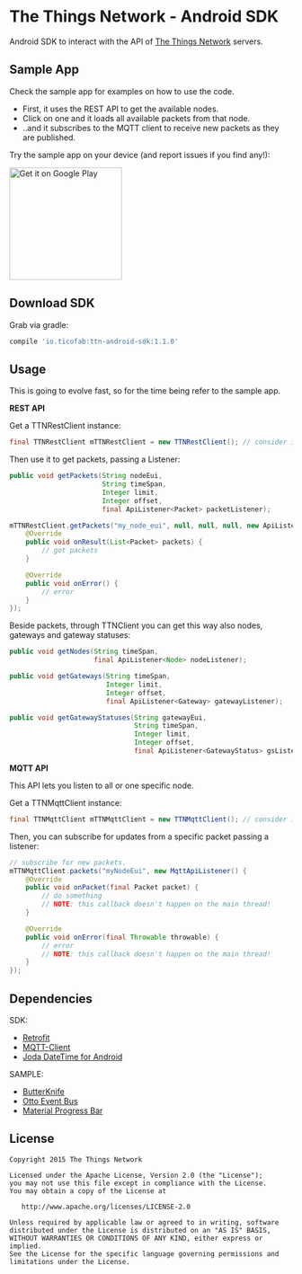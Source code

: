 The Things Network - Android SDK
================================

Android SDK to interact with the API of [The Things Network](http://thethingsnetwork.org) servers.

Sample App
----------

Check the sample app for examples on how to use the code.

* First, it uses the REST API to get the available nodes.
* Click on one and it loads all available packets from that node.
* ..and it subscribes to the MQTT client to receive new packets as they are published.

Try the sample app on your device (and report issues if you find any!):

<a href="https://play.google.com/store/apps/details?id=org.ttn.android.sample&utm_source=global_co&utm_medium=prtnr&utm_content=Mar2515&utm_campaign=PartBadge&pcampaignid=MKT-AC-global-none-all-co-pr-py-PartBadges-Oct1515-1"><img width="200" alt="Get it on Google Play" src="https://play.google.com/intl/en_us/badges/images/apps/en-play-badge.png" /></a>

Download SDK
------------

Grab via gradle:

```groovy
compile 'io.ticofab:ttn-android-sdk:1.1.0'
```

Usage
-----

This is going to evolve fast, so for the time being refer to the sample app.

**REST API**

Get a TTNRestClient instance:

```java
final TTNRestClient mTTNRestClient = new TTNRestClient(); // consider injection
```

Then use it to get packets, passing a Listener:

```java
public void getPackets(String nodeEui,
                       String timeSpan,
                       Integer limit,
                       Integer offset,
                       final ApiListener<Packet> packetListener);

mTTNRestClient.getPackets("my_node_eui", null, null, null, new ApiListener<Packet>() {
    @Override
    public void onResult(List<Packet> packets) {
        // got packets
    }

    @Override
    public void onError() {
        // error
    }
});
```
Beside packets, through TTNClient you can get this way also nodes, gateways and gateway statuses:

```java
public void getNodes(String timeSpan,
                     final ApiListener<Node> nodeListener);

public void getGateways(String timeSpan,
                        Integer limit,
                        Integer offset,
                        final ApiListener<Gateway> gatewayListener);

public void getGatewayStatuses(String gatewayEui,
                               String timeSpan,
                               Integer limit,
                               Integer offset,
                               final ApiListener<GatewayStatus> gsListener);
```

**MQTT API**

This API lets you listen to all or one specific node.

Get a TTNMqttClient instance:

```java
final TTNMqttClient mTTNMqttClient = new TTNMqttClient(); // consider injection
```

Then, you can subscribe for updates from a specific packet passing a listener:

```java
// subscribe for new packets.
mTTNMqttClient.packets("myNodeEui", new MqttApiListener() {
    @Override
    public void onPacket(final Packet packet) {
        // do something
        // NOTE: this callback doesn't happen on the main thread!
    }

    @Override
    public void onError(final Throwable throwable) {
        // error
        // NOTE: this callback doesn't happen on the main thread!
    }
});
```

Dependencies
------------

SDK:

* [Retrofit](http://square.github.io/retrofit/)
* [MQTT-Client](https://github.com/fusesource/mqtt-client)
* [Joda DateTime for Android](https://github.com/dlew/joda-time-android)

SAMPLE:

* [ButterKnife](http://jakewharton.github.io/butterknife/)
* [Otto Event Bus](http://square.github.io/otto/)
* [Material Progress Bar](https://github.com/lsjwzh/MaterialLoadingProgressBar)


License
--------

    Copyright 2015 The Things Network

    Licensed under the Apache License, Version 2.0 (the "License");
    you may not use this file except in compliance with the License.
    You may obtain a copy of the License at

       http://www.apache.org/licenses/LICENSE-2.0

    Unless required by applicable law or agreed to in writing, software
    distributed under the License is distributed on an "AS IS" BASIS,
    WITHOUT WARRANTIES OR CONDITIONS OF ANY KIND, either express or implied.
    See the License for the specific language governing permissions and
    limitations under the License.

